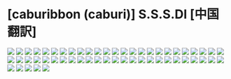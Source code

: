 # [caburibbon (caburi)] S.S.S.DI [中国翻訳]
![](../img/7/00000001.jpg)
![](../img/7/00000002.jpg)
![](../img/7/00000003.jpg)
![](../img/7/00000004.jpg)
![](../img/7/00000005.jpg)
![](../img/7/00000006.jpg)
![](../img/7/00000007.jpg)
![](../img/7/00000008.jpg)
![](../img/7/00000009.jpg)
![](../img/7/00000010.jpg)
![](../img/7/00000011.jpg)
![](../img/7/00000012.jpg)
![](../img/7/00000013.jpg)
![](../img/7/00000014.jpg)
![](../img/7/00000015.jpg)
![](../img/7/00000016.jpg)
![](../img/7/00000017.jpg)
![](../img/7/00000018.jpg)
![](../img/7/00000019.jpg)
![](../img/7/00000020.jpg)
![](../img/7/00000021.jpg)
![](../img/7/00000022.jpg)
![](../img/7/00000023.jpg)
![](../img/7/00000024.jpg)
![](../img/7/00000025.jpg)
![](../img/7/00000026.jpg)
![](../img/7/00000027.jpg)
![](../img/7/00000028.jpg)
![](../img/7/00000029.jpg)
![](../img/7/00000030.jpg)
![](../img/7/00000031.jpg)
![](../img/7/00000032.jpg)
![](../img/7/00000033.jpg)
![](../img/7/00000034.jpg)
![](../img/7/00000035.jpg)
![](../img/7/00000036.jpg)
![](../img/7/00000037.jpg)
![](../img/7/00000038.jpg)
![](../img/7/00000039.jpg)
![](../img/7/00000040.jpg)
![](../img/7/00000041.jpg)
![](../img/7/00000042.jpg)
![](../img/7/00000043.jpg)
![](../img/7/00000044.jpg)
![](../img/7/00000045.jpg)
![](../img/7/00000046.jpg)
![](../img/7/00000047.jpg)
![](../img/7/00000048.jpg)
![](../img/7/00000049.jpg)
![](../img/7/00000050.jpg)
![](../img/7/00000051.jpg)
![](../img/7/00000052.jpg)
![](../img/7/00000053.jpg)
![](../img/7/00000054.jpg)
![](../img/7/00000055.jpg)

